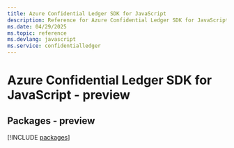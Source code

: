 ```yaml
---
title: Azure Confidential Ledger SDK for JavaScript
description: Reference for Azure Confidential Ledger SDK for JavaScript
ms.date: 04/29/2025
ms.topic: reference
ms.devlang: javascript
ms.service: confidentialledger
---
```

# Azure Confidential Ledger SDK for JavaScript - preview
## Packages - preview
[!INCLUDE [packages](confidential-ledger-index.md)]